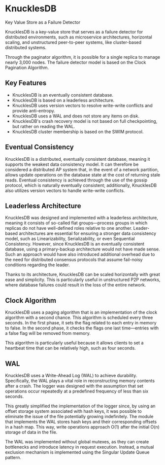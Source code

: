 # KnucklesDB
Key Value Store as a Failure Detector

KnucklesDB is a key-value store that serves as a failure detector for distributed environments, such as microservice architectures, horizontal scaling, and unstructured peer-to-peer systems, like cluster-based distributed systems. <br>

Through the paginator algorithm, it is possible for a single replica to manage nearly 3,000 nodes. The failure detector model is based on the Clock Pagination Algorithm.

## Key Features
* KnucklesDB is an eventually consistent database.
* KnucklesDB is based on a leaderless architecture.
* KnucklesDB uses version vectors to resolve write-write conflicts and provide anti-entropy.
* KnucklesDB uses a WAL and does not store any items on disk.
* KnucklesDB's crash recovery model is not based on full checkpointing, but rather on reading the WAL.
* KnucklesDB cluster membership is based on the SWIM protocol.

## Eventual Consistency
KnucklesDB is a distributed, eventually consistent database, meaning it supports the weakest data consistency model. It can therefore be considered a distributed AP system that, in the event of a network partition, allows update operations on the database state at the cost of returning stale reads. Eventual consistency is achieved through the use of the gossip protocol, which is naturally eventually consistent; additionally, KnucklesDB also utilizes version vectors to handle write-write conflicts.

## Leaderless Architecture
KnucklesDB was designed and implemented with a leaderless architecture, meaning it consists of so-called flat groups—process groups in which replicas do not have well-defined roles relative to one another. Leader-based architectures are essential for ensuring a stronger data consistency model, such as Linearizability, Serializability, or even Sequential Consistency. However, since KnucklesDB is an eventually consistent database, using a primary-backup architecture would not have made sense. Such an approach would have also introduced additional overhead due to the need for distributed consensus protocols that assume fail-noisy conditions regarding the leader.

Thanks to its architecture, KnucklesDB can be scaled horizontally with great ease and simplicity. This is particularly useful in unstructured P2P networks, where database failures could result in the loss of the entire network.

## Clock Algorithm
KnucklesDB uses a paging algorithm that is an implementation of the clock algorithm with a second chance. This algorithm is scheduled every three seconds. In the first phase, it sets the flag related to each entry in memory to false. In the second phase, it checks the flags one last time—entries with a false flag will be removed from memory.

This algorithm is particularly useful because it allows clients to set a heartbeat time that can be relatively high, such as four seconds.

## WAL
KnucklesDB uses a Write-Ahead Log (WAL) to achieve durability. Specifically, the WAL plays a vital role in reconstructing memory contents after a crash. The logger was designed with the assumption that set operations occur repeatedly at a predefined frequency of less than six seconds.

This greatly simplified the implementation of the logger since, by using an offset storage system associated with hash keys, it was possible to eliminate the issue of the file potentially growing indefinitely. The module that implements the WAL stores hash keys and their corresponding offsets in a hash map. This way, write operations approach O(1) after the initial O(n) storage of data in the file.

The WAL was implemented without global mutexes, as they can create bottlenecks and introduce latency in request execution. Instead, a mutual exclusion mechanism is implemented using the Singular Update Queue pattern.